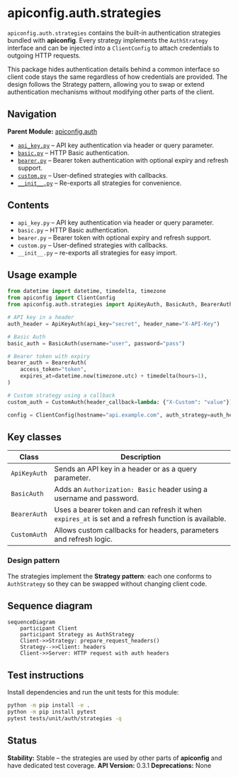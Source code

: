# apiconfig.auth.strategies

`apiconfig.auth.strategies` contains the built-in authentication strategies bundled with **apiconfig**. Every strategy implements the `AuthStrategy` interface and can be injected into a `ClientConfig` to attach credentials to outgoing HTTP requests.

This package hides authentication details behind a common interface so client code stays the same regardless of how credentials are provided. The design follows the Strategy pattern, allowing you to swap or extend authentication mechanisms without modifying other parts of the client.

## Navigation
**Parent Module:** [apiconfig.auth](../README.md)

- [`api_key.py`](./api_key.py) – API key authentication via header or query parameter.
- [`basic.py`](./basic.py) – HTTP Basic authentication.
- [`bearer.py`](./bearer.py) – Bearer token authentication with optional expiry and refresh support.
- [`custom.py`](./custom.py) – User-defined strategies with callbacks.
- [`__init__.py`](./__init__.py) – Re-exports all strategies for convenience.

## Contents
- `api_key.py` – API key authentication via header or query parameter.
- `basic.py` – HTTP Basic authentication.
- `bearer.py` – Bearer token with optional expiry and refresh support.
- `custom.py` – User-defined strategies with callbacks.
- `__init__.py` – re-exports all strategies for easy import.

## Usage example
```python
from datetime import datetime, timedelta, timezone
from apiconfig import ClientConfig
from apiconfig.auth.strategies import ApiKeyAuth, BasicAuth, BearerAuth, CustomAuth

# API key in a header
auth_header = ApiKeyAuth(api_key="secret", header_name="X-API-Key")

# Basic Auth
basic_auth = BasicAuth(username="user", password="pass")

# Bearer token with expiry
bearer_auth = BearerAuth(
    access_token="token",
    expires_at=datetime.now(timezone.utc) + timedelta(hours=1),
)

# Custom strategy using a callback
custom_auth = CustomAuth(header_callback=lambda: {"X-Custom": "value"})

config = ClientConfig(hostname="api.example.com", auth_strategy=auth_header)
```

## Key classes
| Class | Description |
| ------ | ----------- |
| `ApiKeyAuth` | Sends an API key in a header or as a query parameter. |
| `BasicAuth` | Adds an `Authorization: Basic` header using a username and password. |
| `BearerAuth` | Uses a bearer token and can refresh it when `expires_at` is set and a refresh function is available. |
| `CustomAuth` | Allows custom callbacks for headers, parameters and refresh logic. |

### Design pattern
The strategies implement the **Strategy pattern**: each one conforms to `AuthStrategy` so they can be swapped without changing client code.

## Sequence diagram
```mermaid
sequenceDiagram
    participant Client
    participant Strategy as AuthStrategy
    Client->>Strategy: prepare_request_headers()
    Strategy-->>Client: headers
    Client->>Server: HTTP request with auth headers
```

## Test instructions
Install dependencies and run the unit tests for this module:
```bash
python -m pip install -e .
python -m pip install pytest
pytest tests/unit/auth/strategies -q
```

## Status

**Stability:** Stable – the strategies are used by other parts of **apiconfig** and have dedicated test coverage.
**API Version:** 0.3.1
**Deprecations:** None
